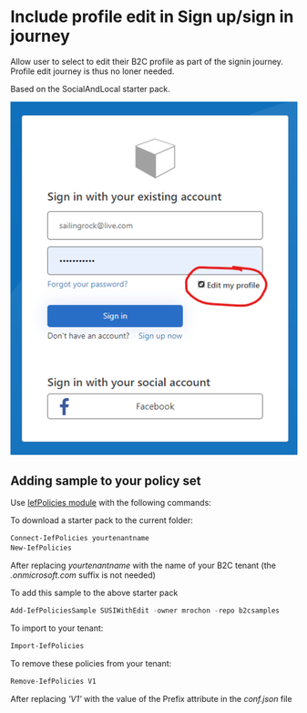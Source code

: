 # Include profile edit in Sign up/sign in journey

Allow user to select to edit their B2C profile as part of the signin journey. Profile edit journey is thus
no loner needed.

Based on the SocialAndLocal starter pack.

![ID already exists](media/susiwithedit.png)

## Adding sample to your policy set

Use [IefPolicies module](https://www.powershellgallery.com/packages/IefPolicies) with the following commands:

To download a starter pack to the current folder:
```PowerShell
Connect-IefPolicies yourtenantname
New-IefPolicies
```
After replacing *yourtenantname* with the name of your B2C tenant (the *.onmicrosoft.com* suffix is not needed)

To add this sample to the above starter pack
```PowerShell
Add-IefPoliciesSample SUSIWithEdit -owner mrochon -repo b2csamples
```

To import to your tenant:
```PowerShell
Import-IefPolicies
```

To remove these policies from your tenant:
```PowerShell
Remove-IefPolicies V1
```
After replacing *'V1'* with the value of the Prefix attribute in the *conf.json* file
